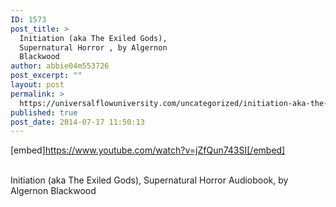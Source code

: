 ```yaml
---
ID: 1573
post_title: >
  Initiation (aka The Exiled Gods),
  Supernatural Horror , by Algernon
  Blackwood
author: abbie04m553726
post_excerpt: ""
layout: post
permalink: >
  https://universalflowuniversity.com/uncategorized/initiation-aka-the-exiled-gods-supernatural-horror-by-algernon-blackwood/
published: true
post_date: 2014-07-17 11:50:13
---
```

[embed]https://www.youtube.com/watch?v=jZfQun743SI[/embed]</br></br>
<p>Initiation (aka The Exiled Gods), Supernatural Horror Audiobook, by Algernon Blackwood</p>